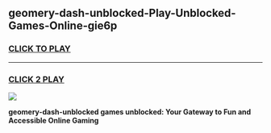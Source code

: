 
## geomery-dash-unblocked-Play-Unblocked-Games-Online-gie6p
<h3>
<a href="https://premium76.site?title=geomery-dash-unblocked&ref=25A">CLICK TO PLAY</a></h3>
<hr>

<h3>
<a href="https://premium76.site?title=geomery-dash-unblocked&ref=25A">CLICK 2 PLAY</a>
  
</h3>

<a href="https://premium76.site?title=geomery-dash-unblocked&ref=25A"><img src="https://clearcache.store/games.png"></a>


**geomery-dash-unblocked games unblocked: Your Gateway to Fun and Accessible Online Gaming**
